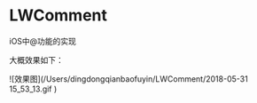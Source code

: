 # LWComment
iOS中@功能的实现

大概效果如下：

![效果图](/Users/dingdongqianbaofuyin/LWComment/2018-05-31 15_53_13.gif
)


